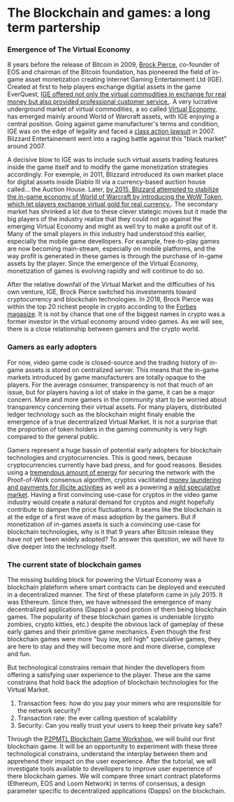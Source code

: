 # The Blockchain and games: a long term partership

### Emergence of The Virtual Economy

8 years before the release of Bitcoin in 2009, [Brock Pierce](https://en.wikipedia.org/wiki/Brock_Pierce), co-founder of EOS and chairman of the Bitcoin foundation, has pioneered the field of in-game asset monetization creating Internet Gaming Entertainment Ltd (IGE). Created at first to help players exchange digitial assets in the game EverQuest, [IGE offered not only the virtual commodities in exchange for real money but also provided professional customer service.](https://en.wikipedia.org/wiki/Virtual_economy#Black_market). A very lucrative underground market of virtual commodities, a so called [Virtual Economy](https://en.wikipedia.org/wiki/Virtual_economy#Black_market), has emerged mainly around World of Warcraft assets, with IGE enjoying a central position. Going against game manufacturer's terms and condition, IGE was on the edge of legality and faced a [class action lawsuit](https://en.wikinews.org/wiki/Lawsuit:_Hernandez_vs_IGE) in 2007. Blizzard Entertainement went into a raging battle against this "black market" around 2007.

A decisive blow to IGE was to include such virtual assets trading features inside the game itself and to modify the game monetization strategies accordingly. For exemple, in 2011, Blizzard introduced its own market place for digital assets inside Diablo III via a currency-based auction house called... the Auction House. Later, [by 2015, Blizzard attempted to stabilize the in-game economy of World of Warcraft by introducing the WoW Token, which let players exchange virtual gold for real currency.](https://cryptobriefing.com/video-games-mining-cryptocurrency/). The secondary market has shrinked a lot due to these clever stategic moves but it made the big players of the industry realize that they could not go against the emerging Virtual Economy and might as well try to make a profit out of it. Many of the small players in this industry had understood this earlier, especially the mobile game devellopers. For example, free-to-play games are now becoming main-stream, especially on mobile platforms, and the way profit is generated in these games is through the purchase of in-game assets by the player. Since the emergence of the Virtual Economy, monetization of games is evolving rapidly and will continue to do so.

After the relative downfall of the Virtual Market and the difficulties of his own venture, IGE, Brock Pierce switched his investements toward cryptocurrency and blockchain technologies. In 2018, Brock Pierce was within the top 20 richest people in crypto according to the [Forbes magasize](https://www.forbes.com/richest-in-cryptocurrency/#7718219f1d49). It is not by chance that one of the biggest names in crypto was a former investor in the virtual economy around video games. As we will see, there is a close relationship between gamers and the crypto world. 



### Gamers as early adopters
For now, video game code is closed-source and the trading history of in-game assets is stored on centralized server. This means that the in-game markets introduced by game manufacturers are totally opaque to the players. For the average consumer, transparency is not that much of an issue, but for players having a lot of stake in the game, it can be a major concern. More and more gamers in the community start to be worried about transparency concerning their virtual assets. For many players, distributed ledger technology such as the blockchain might finaly enable the emergence of a true decentralized Virtual Market. It is not a surprise that the proportion of token holders in the gaming community is very high compared to the general public. 

Gamers represent a huge bassin of potential early adopters for blockchain technologies and cryptocurrencies. This is good news, because cryptocurrencies currently have bad press, and for good reasons. Besides using a [tremendous amount of energy](https://montrealgazette.com/business/hydro-quebec-considers-raising-rates-for-bitcoin-miners) for securing the network with the Proof-of-Work consensus algorithm, cryptos vacilitated [money laundering and payments for illicite activities](https://medium.com/s/story/cryptocurrencys-criminal-revolution-6dae3cdf630f) as well as a powering a [wild speculative market](https://medium.com/@Melt_Dem/drowning-in-tokens-184ccfa1641a). Having a first convincing use-case for cryptos in the video game industry would create a natural demand for cryptos and might hopefully contribute to dampen the price fluctuations. It seams like the blockchain is at the edge of a first wave of mass adoption by the gamers. But if monetization of in-games assets is such a convincing use-case for blockchain technologies, why is it that 9 years after Bitcoin release they have not yet been widely adopted? To answer this question, we will have to dive deeper into the technology itself.

### The current state of blockchain games

The missing building block for powering the Virtual Economy was a blockchain plateform where smart contracts can be deployed and executed in a decentralized manner. The first of these plateform came in july 2015. It was Ethereum. Since then, we have witnessed the emergence of many decentralized applications (Dapps) a good protion of them being blockchain games. The popularity of these blockchain games is undeniable (crypto zombies, crypto kitties, etc.) despite the obvious lack of gameplay of these early games and their primitive game mechanics. Even though the first blockchain games were more "buy low, sell high" speculative games, they are here to stay and they will become more and more diverse, complexe and fun. 

But technological constrains remain that hinder the devellopers from offering a satisfying user experience to the player. These are the same constrains that hold back the adoption of blockchain technologies for the Virtual Market.

1. Transaction fees: how do you pay your miners who are responsible for the network security?
2. Transaction rate: the ever calling question of scalability
3. Security: Can you really trust your users to keep their private key safe?

Through the [P2PMTL Blockchain Game Workshop](http://eventbrite.ca), we will build our first blockchain game. It will be an opportunity to experiment with these three technological constrains, understand the interplay between them and apprehend their impact on the user experience. After the tutorial, we will investigate tools available to devellopers to improve user experience of there blockchain games. We will compare three smart contract plateforms (Ethereum, EOS and Loom Network) in terms of consensus, a design parameter specific to decentralized applications (Dapps) on the blockchain. 

